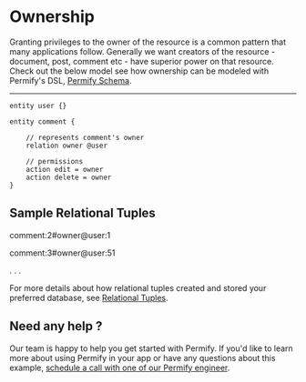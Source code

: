 
# Ownership 

Granting privileges to the owner of the resource is a common pattern that many applications follow. Generally we want creators of the resource - document, post, comment etc -  have superior power on that resource. Check out the below model see how ownership can be modeled with Permify's DSL, [Permify Schema].

[Permify Schema]: /docs/getting-started/modeling

-------

```perm
entity user {}

entity comment {

	// represents comment's owner
	relation owner @user

	// permissions 
	action edit = owner
    action delete = owner
}

```

## Sample Relational Tuples 

comment:2#owner@user:1

comment:3#owner@user:51

.
.
.

For more details about how relational tuples created and stored your preferred database, see [Relational Tuples].

[Relational Tuples]: ../getting-started/sync-data.md

## Need any help ?

Our team is happy to help you get started with Permify. If you'd like to learn more about using Permify in your app or have any questions about this example, [schedule a call with one of our Permify engineer](https://meetings-eu1.hubspot.com/ege-aytin/call-with-an-expert).

